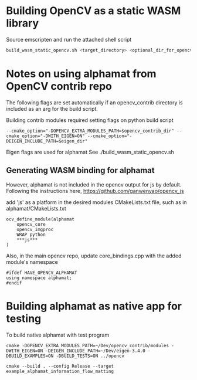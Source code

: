 # Building OpenCV as a static WASM library
Source emscripten and run the attached shell script 
```bash
build_wasm_static_opencv.sh <target_directory> <optional_dir_for_opencv_contrib> <optional_dir_for_eigen_lib>
```
# Notes on using alphamat from OpenCV contrib repo
The following flags are set automatically if an opencv_contrib directory is included as an arg for the build script.

Building contrib modules required setting flags on python build script

```
--cmake_option="-DOPENCV_EXTRA_MODULES_PATH=$opencv_contrib_dir" --cmake_option="-DWITH_EIGEN=ON" --cmake_option="-DEIGEN_INCLUDE_PATH=$eigen_dir"
``` 

Eigen flags are used for alphamat
See ./build_wasm_static_opencv.sh

## Generating WASM binding for alphamat
However, alphamat is not included in the opencv output for js by default. Following the instructions here, 
https://github.com/ganwenyao/opencv_js

add 'js' as a platform in the desired modules CMakeLists.txt file, such as in alphamat/CMakeLists.txt
```
ocv_define_module(alphamat
    opencv_core
    opencv_imgproc
    WRAP python
    ***js***
)
```

Also, in the main opencv repo, update core_bindings.cpp with the added module's namespace

```
#ifdef HAVE_OPENCV_ALPHAMAT
using namespace alphamat;
#endif

```

# Building alphamat as native app for testing
To build native alphamat with test program
```
cmake -DOPENCV_EXTRA_MODULES_PATH=~/Dev/opencv_contrib/modules -DWITH_EIGEN=ON -DEIGEN_INCLUDE_PATH=~/Dev/eigen-3.4.0 -DBUILD_EXAMPLES=ON -DBUILD_TESTS=ON ../opencv

cmake --build . --config Release --target example_alphamat_information_flow_matting

```
